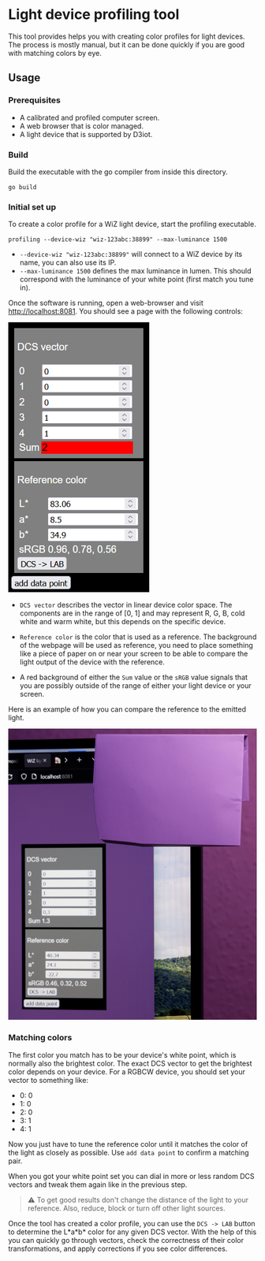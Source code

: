 # Light device profiling tool

This tool provides helps you with creating color profiles for light devices.
The process is mostly manual, but it can be done quickly if you are good with matching colors by eye.

## Usage

### Prerequisites

- A calibrated and profiled computer screen.
- A web browser that is color managed.
- A light device that is supported by D3iot.

### Build

Build the executable with the go compiler from inside this directory.

``` shell
go build
```

### Initial set up

To create a color profile for a WiZ light device, start the profiling executable.

``` shell
profiling --device-wiz "wiz-123abc:38899" --max-luminance 1500
```

- `--device-wiz "wiz-123abc:38899"` will connect to a WiZ device by its name, you can also use its IP.
- `--max-luminance 1500` defines the max luminance in lumen. This should correspond with the luminance of your white point (first match you tune in).

Once the software is running, open a web-browser and visit [http://localhost:8081](http://localhost:8081).
You should see a page with the following controls:

![screenshot](images/screenshot-1.png)

- `DCS vector` describes the vector in linear device color space.
The components are in the range of [0, 1] and may represent R, G, B, cold white and warm white, but this depends on the specific device.

- `Reference color` is the color that is used as a reference.
The background of the webpage will be used as reference, you need to place something like a piece of paper on or near your screen to be able to compare the light output of the device with the reference.

- A red background of either the `Sum` value or the `sRGB` value signals that you are possibly outside of the range of either your light device or your screen.

Here is an example of how you can compare the reference to the emitted light.

![Example ](images/example-2.jpg)

### Matching colors

The first color you match has to be your device's white point, which is normally also the brightest color.
The exact DCS vector to get the brightest color depends on your device.
For a RGBCW device, you should set your vector to something like:

- 0: 0
- 1: 0
- 2: 0
- 3: 1
- 4: 1

Now you just have to tune the reference color until it matches the color of the light as closely as possible.
Use `add data point` to confirm a matching pair.

When you got your white point set you can dial in more or less random DCS vectors and tweak them again like in the previous step.

> :warning: To get good results don't change the distance of the light to your reference.
> Also, reduce, block or turn off other light sources.

Once the tool has created a color profile, you can use the `DCS -> LAB` button to determine the L\*a\*b\* color for any given DCS vector.
With the help of this you can quickly go through vectors, check the correctness of their color transformations, and apply corrections if you see color differences.
